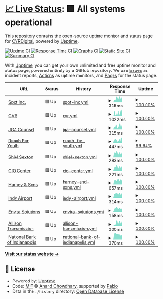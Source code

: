 # [📈 Live Status](https://demo.upptime.js.org): <!--live status--> **🟩 All systems operational**

This repository contains the open-source uptime monitor and status page for [CVRDigital](https://demo.upptime.js.org), powered by [Upptime](https://github.com/upptime/upptime).

[![Uptime CI](https://github.com/CVRDigital/Upptime/workflows/Uptime%20CI/badge.svg)](https://github.com/CVRDigital/Upptime/actions?query=workflow%3A%22Uptime+CI%22)
[![Response Time CI](https://github.com/CVRDigital/Upptime/workflows/Response%20Time%20CI/badge.svg)](https://github.com/CVRDigital/Upptime/actions?query=workflow%3A%22Response+Time+CI%22)
[![Graphs CI](https://github.com/CVRDigital/Upptime/workflows/Graphs%20CI/badge.svg)](https://github.com/CVRDigital/Upptime/actions?query=workflow%3A%22Graphs+CI%22)
[![Static Site CI](https://github.com/CVRDigital/Upptime/workflows/Static%20Site%20CI/badge.svg)](https://github.com/CVRDigital/Upptime/actions?query=workflow%3A%22Static+Site+CI%22)
[![Summary CI](https://github.com/CVRDigital/Upptime/workflows/Summary%20CI/badge.svg)](https://github.com/CVRDigital/Upptime/actions?query=workflow%3A%22Summary+CI%22)

With [Upptime](https://upptime.js.org), you can get your own unlimited and free uptime monitor and status page, powered entirely by a GitHub repository. We use [Issues](https://github.com/CVRDigital/Upptime/issues) as incident reports, [Actions](https://github.com/CVRDigital/Upptime/actions) as uptime monitors, and [Pages](https://demo.upptime.js.org) for the status page.

<!--start: status pages-->
<!-- This summary is generated by Upptime (https://github.com/upptime/upptime) -->
<!-- Do not edit this manually, your changes will be overwritten -->
<!-- prettier-ignore -->
| URL | Status | History | Response Time | Uptime |
| --- | ------ | ------- | ------------- | ------ |
| <img alt="" src="https://icons.duckduckgo.com/ip3/spotinc.com.ico" height="13"> [Spot Inc.](https://spotinc.com) | 🟩 Up | [spot-inc.yml](https://github.com/CVRDigital/Upptime/commits/HEAD/history/spot-inc.yml) | <details><summary><img alt="Response time graph" src="./graphs/spot-inc/response-time-week.png" height="20"> 315ms</summary><br><a href="https://demo.upptime.js.org/history/spot-inc"><img alt="Response time 301" src="https://img.shields.io/endpoint?url=https%3A%2F%2Fraw.githubusercontent.com%2FCVRDigital%2FUpptime%2FHEAD%2Fapi%2Fspot-inc%2Fresponse-time.json"></a><br><a href="https://demo.upptime.js.org/history/spot-inc"><img alt="24-hour response time 460" src="https://img.shields.io/endpoint?url=https%3A%2F%2Fraw.githubusercontent.com%2FCVRDigital%2FUpptime%2FHEAD%2Fapi%2Fspot-inc%2Fresponse-time-day.json"></a><br><a href="https://demo.upptime.js.org/history/spot-inc"><img alt="7-day response time 315" src="https://img.shields.io/endpoint?url=https%3A%2F%2Fraw.githubusercontent.com%2FCVRDigital%2FUpptime%2FHEAD%2Fapi%2Fspot-inc%2Fresponse-time-week.json"></a><br><a href="https://demo.upptime.js.org/history/spot-inc"><img alt="30-day response time 313" src="https://img.shields.io/endpoint?url=https%3A%2F%2Fraw.githubusercontent.com%2FCVRDigital%2FUpptime%2FHEAD%2Fapi%2Fspot-inc%2Fresponse-time-month.json"></a><br><a href="https://demo.upptime.js.org/history/spot-inc"><img alt="1-year response time 301" src="https://img.shields.io/endpoint?url=https%3A%2F%2Fraw.githubusercontent.com%2FCVRDigital%2FUpptime%2FHEAD%2Fapi%2Fspot-inc%2Fresponse-time-year.json"></a></details> | <details><summary><a href="https://demo.upptime.js.org/history/spot-inc">100.00%</a></summary><a href="https://demo.upptime.js.org/history/spot-inc"><img alt="All-time uptime 100.00%" src="https://img.shields.io/endpoint?url=https%3A%2F%2Fraw.githubusercontent.com%2FCVRDigital%2FUpptime%2FHEAD%2Fapi%2Fspot-inc%2Fuptime.json"></a><br><a href="https://demo.upptime.js.org/history/spot-inc"><img alt="24-hour uptime 100.00%" src="https://img.shields.io/endpoint?url=https%3A%2F%2Fraw.githubusercontent.com%2FCVRDigital%2FUpptime%2FHEAD%2Fapi%2Fspot-inc%2Fuptime-day.json"></a><br><a href="https://demo.upptime.js.org/history/spot-inc"><img alt="7-day uptime 100.00%" src="https://img.shields.io/endpoint?url=https%3A%2F%2Fraw.githubusercontent.com%2FCVRDigital%2FUpptime%2FHEAD%2Fapi%2Fspot-inc%2Fuptime-week.json"></a><br><a href="https://demo.upptime.js.org/history/spot-inc"><img alt="30-day uptime 100.00%" src="https://img.shields.io/endpoint?url=https%3A%2F%2Fraw.githubusercontent.com%2FCVRDigital%2FUpptime%2FHEAD%2Fapi%2Fspot-inc%2Fuptime-month.json"></a><br><a href="https://demo.upptime.js.org/history/spot-inc"><img alt="1-year uptime 100.00%" src="https://img.shields.io/endpoint?url=https%3A%2F%2Fraw.githubusercontent.com%2FCVRDigital%2FUpptime%2FHEAD%2Fapi%2Fspot-inc%2Fuptime-year.json"></a></details>
| <img alt="" src="https://icons.duckduckgo.com/ip3/www.cvrindy.com.ico" height="13"> [CVR](https://www.cvrindy.com) | 🟩 Up | [cvr.yml](https://github.com/CVRDigital/Upptime/commits/HEAD/history/cvr.yml) | <details><summary><img alt="Response time graph" src="./graphs/cvr/response-time-week.png" height="20"> 1022ms</summary><br><a href="https://demo.upptime.js.org/history/cvr"><img alt="Response time 531" src="https://img.shields.io/endpoint?url=https%3A%2F%2Fraw.githubusercontent.com%2FCVRDigital%2FUpptime%2FHEAD%2Fapi%2Fcvr%2Fresponse-time.json"></a><br><a href="https://demo.upptime.js.org/history/cvr"><img alt="24-hour response time 931" src="https://img.shields.io/endpoint?url=https%3A%2F%2Fraw.githubusercontent.com%2FCVRDigital%2FUpptime%2FHEAD%2Fapi%2Fcvr%2Fresponse-time-day.json"></a><br><a href="https://demo.upptime.js.org/history/cvr"><img alt="7-day response time 1022" src="https://img.shields.io/endpoint?url=https%3A%2F%2Fraw.githubusercontent.com%2FCVRDigital%2FUpptime%2FHEAD%2Fapi%2Fcvr%2Fresponse-time-week.json"></a><br><a href="https://demo.upptime.js.org/history/cvr"><img alt="30-day response time 1150" src="https://img.shields.io/endpoint?url=https%3A%2F%2Fraw.githubusercontent.com%2FCVRDigital%2FUpptime%2FHEAD%2Fapi%2Fcvr%2Fresponse-time-month.json"></a><br><a href="https://demo.upptime.js.org/history/cvr"><img alt="1-year response time 531" src="https://img.shields.io/endpoint?url=https%3A%2F%2Fraw.githubusercontent.com%2FCVRDigital%2FUpptime%2FHEAD%2Fapi%2Fcvr%2Fresponse-time-year.json"></a></details> | <details><summary><a href="https://demo.upptime.js.org/history/cvr">100.00%</a></summary><a href="https://demo.upptime.js.org/history/cvr"><img alt="All-time uptime 99.89%" src="https://img.shields.io/endpoint?url=https%3A%2F%2Fraw.githubusercontent.com%2FCVRDigital%2FUpptime%2FHEAD%2Fapi%2Fcvr%2Fuptime.json"></a><br><a href="https://demo.upptime.js.org/history/cvr"><img alt="24-hour uptime 100.00%" src="https://img.shields.io/endpoint?url=https%3A%2F%2Fraw.githubusercontent.com%2FCVRDigital%2FUpptime%2FHEAD%2Fapi%2Fcvr%2Fuptime-day.json"></a><br><a href="https://demo.upptime.js.org/history/cvr"><img alt="7-day uptime 100.00%" src="https://img.shields.io/endpoint?url=https%3A%2F%2Fraw.githubusercontent.com%2FCVRDigital%2FUpptime%2FHEAD%2Fapi%2Fcvr%2Fuptime-week.json"></a><br><a href="https://demo.upptime.js.org/history/cvr"><img alt="30-day uptime 99.49%" src="https://img.shields.io/endpoint?url=https%3A%2F%2Fraw.githubusercontent.com%2FCVRDigital%2FUpptime%2FHEAD%2Fapi%2Fcvr%2Fuptime-month.json"></a><br><a href="https://demo.upptime.js.org/history/cvr"><img alt="1-year uptime 99.89%" src="https://img.shields.io/endpoint?url=https%3A%2F%2Fraw.githubusercontent.com%2FCVRDigital%2FUpptime%2FHEAD%2Fapi%2Fcvr%2Fuptime-year.json"></a></details>
| <img alt="" src="https://icons.duckduckgo.com/ip3/www.jgacounsel.com.ico" height="13"> [JGA Counsel](https://www.jgacounsel.com) | 🟩 Up | [jga-counsel.yml](https://github.com/CVRDigital/Upptime/commits/HEAD/history/jga-counsel.yml) | <details><summary><img alt="Response time graph" src="./graphs/jga-counsel/response-time-week.png" height="20"> 315ms</summary><br><a href="https://demo.upptime.js.org/history/jga-counsel"><img alt="Response time 1750" src="https://img.shields.io/endpoint?url=https%3A%2F%2Fraw.githubusercontent.com%2FCVRDigital%2FUpptime%2FHEAD%2Fapi%2Fjga-counsel%2Fresponse-time.json"></a><br><a href="https://demo.upptime.js.org/history/jga-counsel"><img alt="24-hour response time 472" src="https://img.shields.io/endpoint?url=https%3A%2F%2Fraw.githubusercontent.com%2FCVRDigital%2FUpptime%2FHEAD%2Fapi%2Fjga-counsel%2Fresponse-time-day.json"></a><br><a href="https://demo.upptime.js.org/history/jga-counsel"><img alt="7-day response time 315" src="https://img.shields.io/endpoint?url=https%3A%2F%2Fraw.githubusercontent.com%2FCVRDigital%2FUpptime%2FHEAD%2Fapi%2Fjga-counsel%2Fresponse-time-week.json"></a><br><a href="https://demo.upptime.js.org/history/jga-counsel"><img alt="30-day response time 316" src="https://img.shields.io/endpoint?url=https%3A%2F%2Fraw.githubusercontent.com%2FCVRDigital%2FUpptime%2FHEAD%2Fapi%2Fjga-counsel%2Fresponse-time-month.json"></a><br><a href="https://demo.upptime.js.org/history/jga-counsel"><img alt="1-year response time 1750" src="https://img.shields.io/endpoint?url=https%3A%2F%2Fraw.githubusercontent.com%2FCVRDigital%2FUpptime%2FHEAD%2Fapi%2Fjga-counsel%2Fresponse-time-year.json"></a></details> | <details><summary><a href="https://demo.upptime.js.org/history/jga-counsel">100.00%</a></summary><a href="https://demo.upptime.js.org/history/jga-counsel"><img alt="All-time uptime 99.93%" src="https://img.shields.io/endpoint?url=https%3A%2F%2Fraw.githubusercontent.com%2FCVRDigital%2FUpptime%2FHEAD%2Fapi%2Fjga-counsel%2Fuptime.json"></a><br><a href="https://demo.upptime.js.org/history/jga-counsel"><img alt="24-hour uptime 100.00%" src="https://img.shields.io/endpoint?url=https%3A%2F%2Fraw.githubusercontent.com%2FCVRDigital%2FUpptime%2FHEAD%2Fapi%2Fjga-counsel%2Fuptime-day.json"></a><br><a href="https://demo.upptime.js.org/history/jga-counsel"><img alt="7-day uptime 100.00%" src="https://img.shields.io/endpoint?url=https%3A%2F%2Fraw.githubusercontent.com%2FCVRDigital%2FUpptime%2FHEAD%2Fapi%2Fjga-counsel%2Fuptime-week.json"></a><br><a href="https://demo.upptime.js.org/history/jga-counsel"><img alt="30-day uptime 100.00%" src="https://img.shields.io/endpoint?url=https%3A%2F%2Fraw.githubusercontent.com%2FCVRDigital%2FUpptime%2FHEAD%2Fapi%2Fjga-counsel%2Fuptime-month.json"></a><br><a href="https://demo.upptime.js.org/history/jga-counsel"><img alt="1-year uptime 99.93%" src="https://img.shields.io/endpoint?url=https%3A%2F%2Fraw.githubusercontent.com%2FCVRDigital%2FUpptime%2FHEAD%2Fapi%2Fjga-counsel%2Fuptime-year.json"></a></details>
| <img alt="" src="https://icons.duckduckgo.com/ip3/www.reachforyouth.org.ico" height="13"> [Reach For Youth](https://www.reachforyouth.org) | 🟩 Up | [reach-for-youth.yml](https://github.com/CVRDigital/Upptime/commits/HEAD/history/reach-for-youth.yml) | <details><summary><img alt="Response time graph" src="./graphs/reach-for-youth/response-time-week.png" height="20"> 447ms</summary><br><a href="https://demo.upptime.js.org/history/reach-for-youth"><img alt="Response time 432" src="https://img.shields.io/endpoint?url=https%3A%2F%2Fraw.githubusercontent.com%2FCVRDigital%2FUpptime%2FHEAD%2Fapi%2Freach-for-youth%2Fresponse-time.json"></a><br><a href="https://demo.upptime.js.org/history/reach-for-youth"><img alt="24-hour response time 653" src="https://img.shields.io/endpoint?url=https%3A%2F%2Fraw.githubusercontent.com%2FCVRDigital%2FUpptime%2FHEAD%2Fapi%2Freach-for-youth%2Fresponse-time-day.json"></a><br><a href="https://demo.upptime.js.org/history/reach-for-youth"><img alt="7-day response time 447" src="https://img.shields.io/endpoint?url=https%3A%2F%2Fraw.githubusercontent.com%2FCVRDigital%2FUpptime%2FHEAD%2Fapi%2Freach-for-youth%2Fresponse-time-week.json"></a><br><a href="https://demo.upptime.js.org/history/reach-for-youth"><img alt="30-day response time 458" src="https://img.shields.io/endpoint?url=https%3A%2F%2Fraw.githubusercontent.com%2FCVRDigital%2FUpptime%2FHEAD%2Fapi%2Freach-for-youth%2Fresponse-time-month.json"></a><br><a href="https://demo.upptime.js.org/history/reach-for-youth"><img alt="1-year response time 432" src="https://img.shields.io/endpoint?url=https%3A%2F%2Fraw.githubusercontent.com%2FCVRDigital%2FUpptime%2FHEAD%2Fapi%2Freach-for-youth%2Fresponse-time-year.json"></a></details> | <details><summary><a href="https://demo.upptime.js.org/history/reach-for-youth">99.64%</a></summary><a href="https://demo.upptime.js.org/history/reach-for-youth"><img alt="All-time uptime 99.95%" src="https://img.shields.io/endpoint?url=https%3A%2F%2Fraw.githubusercontent.com%2FCVRDigital%2FUpptime%2FHEAD%2Fapi%2Freach-for-youth%2Fuptime.json"></a><br><a href="https://demo.upptime.js.org/history/reach-for-youth"><img alt="24-hour uptime 100.00%" src="https://img.shields.io/endpoint?url=https%3A%2F%2Fraw.githubusercontent.com%2FCVRDigital%2FUpptime%2FHEAD%2Fapi%2Freach-for-youth%2Fuptime-day.json"></a><br><a href="https://demo.upptime.js.org/history/reach-for-youth"><img alt="7-day uptime 99.64%" src="https://img.shields.io/endpoint?url=https%3A%2F%2Fraw.githubusercontent.com%2FCVRDigital%2FUpptime%2FHEAD%2Fapi%2Freach-for-youth%2Fuptime-week.json"></a><br><a href="https://demo.upptime.js.org/history/reach-for-youth"><img alt="30-day uptime 99.92%" src="https://img.shields.io/endpoint?url=https%3A%2F%2Fraw.githubusercontent.com%2FCVRDigital%2FUpptime%2FHEAD%2Fapi%2Freach-for-youth%2Fuptime-month.json"></a><br><a href="https://demo.upptime.js.org/history/reach-for-youth"><img alt="1-year uptime 99.95%" src="https://img.shields.io/endpoint?url=https%3A%2F%2Fraw.githubusercontent.com%2FCVRDigital%2FUpptime%2FHEAD%2Fapi%2Freach-for-youth%2Fuptime-year.json"></a></details>
| <img alt="" src="https://icons.duckduckgo.com/ip3/www.shielsexton.com.ico" height="13"> [Shiel Sexton](https://www.shielsexton.com) | 🟩 Up | [shiel-sexton.yml](https://github.com/CVRDigital/Upptime/commits/HEAD/history/shiel-sexton.yml) | <details><summary><img alt="Response time graph" src="./graphs/shiel-sexton/response-time-week.png" height="20"> 283ms</summary><br><a href="https://demo.upptime.js.org/history/shiel-sexton"><img alt="Response time 348" src="https://img.shields.io/endpoint?url=https%3A%2F%2Fraw.githubusercontent.com%2FCVRDigital%2FUpptime%2FHEAD%2Fapi%2Fshiel-sexton%2Fresponse-time.json"></a><br><a href="https://demo.upptime.js.org/history/shiel-sexton"><img alt="24-hour response time 339" src="https://img.shields.io/endpoint?url=https%3A%2F%2Fraw.githubusercontent.com%2FCVRDigital%2FUpptime%2FHEAD%2Fapi%2Fshiel-sexton%2Fresponse-time-day.json"></a><br><a href="https://demo.upptime.js.org/history/shiel-sexton"><img alt="7-day response time 283" src="https://img.shields.io/endpoint?url=https%3A%2F%2Fraw.githubusercontent.com%2FCVRDigital%2FUpptime%2FHEAD%2Fapi%2Fshiel-sexton%2Fresponse-time-week.json"></a><br><a href="https://demo.upptime.js.org/history/shiel-sexton"><img alt="30-day response time 333" src="https://img.shields.io/endpoint?url=https%3A%2F%2Fraw.githubusercontent.com%2FCVRDigital%2FUpptime%2FHEAD%2Fapi%2Fshiel-sexton%2Fresponse-time-month.json"></a><br><a href="https://demo.upptime.js.org/history/shiel-sexton"><img alt="1-year response time 348" src="https://img.shields.io/endpoint?url=https%3A%2F%2Fraw.githubusercontent.com%2FCVRDigital%2FUpptime%2FHEAD%2Fapi%2Fshiel-sexton%2Fresponse-time-year.json"></a></details> | <details><summary><a href="https://demo.upptime.js.org/history/shiel-sexton">100.00%</a></summary><a href="https://demo.upptime.js.org/history/shiel-sexton"><img alt="All-time uptime 100.00%" src="https://img.shields.io/endpoint?url=https%3A%2F%2Fraw.githubusercontent.com%2FCVRDigital%2FUpptime%2FHEAD%2Fapi%2Fshiel-sexton%2Fuptime.json"></a><br><a href="https://demo.upptime.js.org/history/shiel-sexton"><img alt="24-hour uptime 100.00%" src="https://img.shields.io/endpoint?url=https%3A%2F%2Fraw.githubusercontent.com%2FCVRDigital%2FUpptime%2FHEAD%2Fapi%2Fshiel-sexton%2Fuptime-day.json"></a><br><a href="https://demo.upptime.js.org/history/shiel-sexton"><img alt="7-day uptime 100.00%" src="https://img.shields.io/endpoint?url=https%3A%2F%2Fraw.githubusercontent.com%2FCVRDigital%2FUpptime%2FHEAD%2Fapi%2Fshiel-sexton%2Fuptime-week.json"></a><br><a href="https://demo.upptime.js.org/history/shiel-sexton"><img alt="30-day uptime 100.00%" src="https://img.shields.io/endpoint?url=https%3A%2F%2Fraw.githubusercontent.com%2FCVRDigital%2FUpptime%2FHEAD%2Fapi%2Fshiel-sexton%2Fuptime-month.json"></a><br><a href="https://demo.upptime.js.org/history/shiel-sexton"><img alt="1-year uptime 100.00%" src="https://img.shields.io/endpoint?url=https%3A%2F%2Fraw.githubusercontent.com%2FCVRDigital%2FUpptime%2FHEAD%2Fapi%2Fshiel-sexton%2Fuptime-year.json"></a></details>
| <img alt="" src="https://icons.duckduckgo.com/ip3/ciocenter.com.ico" height="13"> [CIO Center](https://ciocenter.com) | 🟩 Up | [cio-center.yml](https://github.com/CVRDigital/Upptime/commits/HEAD/history/cio-center.yml) | <details><summary><img alt="Response time graph" src="./graphs/cio-center/response-time-week.png" height="20"> 221ms</summary><br><a href="https://demo.upptime.js.org/history/cio-center"><img alt="Response time 228" src="https://img.shields.io/endpoint?url=https%3A%2F%2Fraw.githubusercontent.com%2FCVRDigital%2FUpptime%2FHEAD%2Fapi%2Fcio-center%2Fresponse-time.json"></a><br><a href="https://demo.upptime.js.org/history/cio-center"><img alt="24-hour response time 289" src="https://img.shields.io/endpoint?url=https%3A%2F%2Fraw.githubusercontent.com%2FCVRDigital%2FUpptime%2FHEAD%2Fapi%2Fcio-center%2Fresponse-time-day.json"></a><br><a href="https://demo.upptime.js.org/history/cio-center"><img alt="7-day response time 221" src="https://img.shields.io/endpoint?url=https%3A%2F%2Fraw.githubusercontent.com%2FCVRDigital%2FUpptime%2FHEAD%2Fapi%2Fcio-center%2Fresponse-time-week.json"></a><br><a href="https://demo.upptime.js.org/history/cio-center"><img alt="30-day response time 251" src="https://img.shields.io/endpoint?url=https%3A%2F%2Fraw.githubusercontent.com%2FCVRDigital%2FUpptime%2FHEAD%2Fapi%2Fcio-center%2Fresponse-time-month.json"></a><br><a href="https://demo.upptime.js.org/history/cio-center"><img alt="1-year response time 228" src="https://img.shields.io/endpoint?url=https%3A%2F%2Fraw.githubusercontent.com%2FCVRDigital%2FUpptime%2FHEAD%2Fapi%2Fcio-center%2Fresponse-time-year.json"></a></details> | <details><summary><a href="https://demo.upptime.js.org/history/cio-center">100.00%</a></summary><a href="https://demo.upptime.js.org/history/cio-center"><img alt="All-time uptime 99.99%" src="https://img.shields.io/endpoint?url=https%3A%2F%2Fraw.githubusercontent.com%2FCVRDigital%2FUpptime%2FHEAD%2Fapi%2Fcio-center%2Fuptime.json"></a><br><a href="https://demo.upptime.js.org/history/cio-center"><img alt="24-hour uptime 100.00%" src="https://img.shields.io/endpoint?url=https%3A%2F%2Fraw.githubusercontent.com%2FCVRDigital%2FUpptime%2FHEAD%2Fapi%2Fcio-center%2Fuptime-day.json"></a><br><a href="https://demo.upptime.js.org/history/cio-center"><img alt="7-day uptime 100.00%" src="https://img.shields.io/endpoint?url=https%3A%2F%2Fraw.githubusercontent.com%2FCVRDigital%2FUpptime%2FHEAD%2Fapi%2Fcio-center%2Fuptime-week.json"></a><br><a href="https://demo.upptime.js.org/history/cio-center"><img alt="30-day uptime 100.00%" src="https://img.shields.io/endpoint?url=https%3A%2F%2Fraw.githubusercontent.com%2FCVRDigital%2FUpptime%2FHEAD%2Fapi%2Fcio-center%2Fuptime-month.json"></a><br><a href="https://demo.upptime.js.org/history/cio-center"><img alt="1-year uptime 99.99%" src="https://img.shields.io/endpoint?url=https%3A%2F%2Fraw.githubusercontent.com%2FCVRDigital%2FUpptime%2FHEAD%2Fapi%2Fcio-center%2Fuptime-year.json"></a></details>
| <img alt="" src="https://icons.duckduckgo.com/ip3/www.harney.com.ico" height="13"> [Harney & Sons](https://www.harney.com) | 🟩 Up | [harney-and-sons.yml](https://github.com/CVRDigital/Upptime/commits/HEAD/history/harney-and-sons.yml) | <details><summary><img alt="Response time graph" src="./graphs/harney-and-sons/response-time-week.png" height="20"> 657ms</summary><br><a href="https://demo.upptime.js.org/history/harney-and-sons"><img alt="Response time 582" src="https://img.shields.io/endpoint?url=https%3A%2F%2Fraw.githubusercontent.com%2FCVRDigital%2FUpptime%2FHEAD%2Fapi%2Fharney-and-sons%2Fresponse-time.json"></a><br><a href="https://demo.upptime.js.org/history/harney-and-sons"><img alt="24-hour response time 494" src="https://img.shields.io/endpoint?url=https%3A%2F%2Fraw.githubusercontent.com%2FCVRDigital%2FUpptime%2FHEAD%2Fapi%2Fharney-and-sons%2Fresponse-time-day.json"></a><br><a href="https://demo.upptime.js.org/history/harney-and-sons"><img alt="7-day response time 657" src="https://img.shields.io/endpoint?url=https%3A%2F%2Fraw.githubusercontent.com%2FCVRDigital%2FUpptime%2FHEAD%2Fapi%2Fharney-and-sons%2Fresponse-time-week.json"></a><br><a href="https://demo.upptime.js.org/history/harney-and-sons"><img alt="30-day response time 618" src="https://img.shields.io/endpoint?url=https%3A%2F%2Fraw.githubusercontent.com%2FCVRDigital%2FUpptime%2FHEAD%2Fapi%2Fharney-and-sons%2Fresponse-time-month.json"></a><br><a href="https://demo.upptime.js.org/history/harney-and-sons"><img alt="1-year response time 582" src="https://img.shields.io/endpoint?url=https%3A%2F%2Fraw.githubusercontent.com%2FCVRDigital%2FUpptime%2FHEAD%2Fapi%2Fharney-and-sons%2Fresponse-time-year.json"></a></details> | <details><summary><a href="https://demo.upptime.js.org/history/harney-and-sons">100.00%</a></summary><a href="https://demo.upptime.js.org/history/harney-and-sons"><img alt="All-time uptime 80.57%" src="https://img.shields.io/endpoint?url=https%3A%2F%2Fraw.githubusercontent.com%2FCVRDigital%2FUpptime%2FHEAD%2Fapi%2Fharney-and-sons%2Fuptime.json"></a><br><a href="https://demo.upptime.js.org/history/harney-and-sons"><img alt="24-hour uptime 100.00%" src="https://img.shields.io/endpoint?url=https%3A%2F%2Fraw.githubusercontent.com%2FCVRDigital%2FUpptime%2FHEAD%2Fapi%2Fharney-and-sons%2Fuptime-day.json"></a><br><a href="https://demo.upptime.js.org/history/harney-and-sons"><img alt="7-day uptime 100.00%" src="https://img.shields.io/endpoint?url=https%3A%2F%2Fraw.githubusercontent.com%2FCVRDigital%2FUpptime%2FHEAD%2Fapi%2Fharney-and-sons%2Fuptime-week.json"></a><br><a href="https://demo.upptime.js.org/history/harney-and-sons"><img alt="30-day uptime 100.00%" src="https://img.shields.io/endpoint?url=https%3A%2F%2Fraw.githubusercontent.com%2FCVRDigital%2FUpptime%2FHEAD%2Fapi%2Fharney-and-sons%2Fuptime-month.json"></a><br><a href="https://demo.upptime.js.org/history/harney-and-sons"><img alt="1-year uptime 80.57%" src="https://img.shields.io/endpoint?url=https%3A%2F%2Fraw.githubusercontent.com%2FCVRDigital%2FUpptime%2FHEAD%2Fapi%2Fharney-and-sons%2Fuptime-year.json"></a></details>
| <img alt="" src="https://icons.duckduckgo.com/ip3/www.ind.com.ico" height="13"> [Indy Airport](https://www.ind.com) | 🟩 Up | [indy-airport.yml](https://github.com/CVRDigital/Upptime/commits/HEAD/history/indy-airport.yml) | <details><summary><img alt="Response time graph" src="./graphs/indy-airport/response-time-week.png" height="20"> 314ms</summary><br><a href="https://demo.upptime.js.org/history/indy-airport"><img alt="Response time 354" src="https://img.shields.io/endpoint?url=https%3A%2F%2Fraw.githubusercontent.com%2FCVRDigital%2FUpptime%2FHEAD%2Fapi%2Findy-airport%2Fresponse-time.json"></a><br><a href="https://demo.upptime.js.org/history/indy-airport"><img alt="24-hour response time 405" src="https://img.shields.io/endpoint?url=https%3A%2F%2Fraw.githubusercontent.com%2FCVRDigital%2FUpptime%2FHEAD%2Fapi%2Findy-airport%2Fresponse-time-day.json"></a><br><a href="https://demo.upptime.js.org/history/indy-airport"><img alt="7-day response time 314" src="https://img.shields.io/endpoint?url=https%3A%2F%2Fraw.githubusercontent.com%2FCVRDigital%2FUpptime%2FHEAD%2Fapi%2Findy-airport%2Fresponse-time-week.json"></a><br><a href="https://demo.upptime.js.org/history/indy-airport"><img alt="30-day response time 365" src="https://img.shields.io/endpoint?url=https%3A%2F%2Fraw.githubusercontent.com%2FCVRDigital%2FUpptime%2FHEAD%2Fapi%2Findy-airport%2Fresponse-time-month.json"></a><br><a href="https://demo.upptime.js.org/history/indy-airport"><img alt="1-year response time 354" src="https://img.shields.io/endpoint?url=https%3A%2F%2Fraw.githubusercontent.com%2FCVRDigital%2FUpptime%2FHEAD%2Fapi%2Findy-airport%2Fresponse-time-year.json"></a></details> | <details><summary><a href="https://demo.upptime.js.org/history/indy-airport">100.00%</a></summary><a href="https://demo.upptime.js.org/history/indy-airport"><img alt="All-time uptime 64.33%" src="https://img.shields.io/endpoint?url=https%3A%2F%2Fraw.githubusercontent.com%2FCVRDigital%2FUpptime%2FHEAD%2Fapi%2Findy-airport%2Fuptime.json"></a><br><a href="https://demo.upptime.js.org/history/indy-airport"><img alt="24-hour uptime 100.00%" src="https://img.shields.io/endpoint?url=https%3A%2F%2Fraw.githubusercontent.com%2FCVRDigital%2FUpptime%2FHEAD%2Fapi%2Findy-airport%2Fuptime-day.json"></a><br><a href="https://demo.upptime.js.org/history/indy-airport"><img alt="7-day uptime 100.00%" src="https://img.shields.io/endpoint?url=https%3A%2F%2Fraw.githubusercontent.com%2FCVRDigital%2FUpptime%2FHEAD%2Fapi%2Findy-airport%2Fuptime-week.json"></a><br><a href="https://demo.upptime.js.org/history/indy-airport"><img alt="30-day uptime 100.00%" src="https://img.shields.io/endpoint?url=https%3A%2F%2Fraw.githubusercontent.com%2FCVRDigital%2FUpptime%2FHEAD%2Fapi%2Findy-airport%2Fuptime-month.json"></a><br><a href="https://demo.upptime.js.org/history/indy-airport"><img alt="1-year uptime 64.33%" src="https://img.shields.io/endpoint?url=https%3A%2F%2Fraw.githubusercontent.com%2FCVRDigital%2FUpptime%2FHEAD%2Fapi%2Findy-airport%2Fuptime-year.json"></a></details>
| <img alt="" src="https://icons.duckduckgo.com/ip3/www.ind.com.ico" height="13"> [Envita Solutions](https://www.ind.com) | 🟩 Up | [envita-solutions.yml](https://github.com/CVRDigital/Upptime/commits/HEAD/history/envita-solutions.yml) | <details><summary><img alt="Response time graph" src="./graphs/envita-solutions/response-time-week.png" height="20"> 158ms</summary><br><a href="https://demo.upptime.js.org/history/envita-solutions"><img alt="Response time 158" src="https://img.shields.io/endpoint?url=https%3A%2F%2Fraw.githubusercontent.com%2FCVRDigital%2FUpptime%2FHEAD%2Fapi%2Fenvita-solutions%2Fresponse-time.json"></a><br><a href="https://demo.upptime.js.org/history/envita-solutions"><img alt="24-hour response time 162" src="https://img.shields.io/endpoint?url=https%3A%2F%2Fraw.githubusercontent.com%2FCVRDigital%2FUpptime%2FHEAD%2Fapi%2Fenvita-solutions%2Fresponse-time-day.json"></a><br><a href="https://demo.upptime.js.org/history/envita-solutions"><img alt="7-day response time 158" src="https://img.shields.io/endpoint?url=https%3A%2F%2Fraw.githubusercontent.com%2FCVRDigital%2FUpptime%2FHEAD%2Fapi%2Fenvita-solutions%2Fresponse-time-week.json"></a><br><a href="https://demo.upptime.js.org/history/envita-solutions"><img alt="30-day response time 158" src="https://img.shields.io/endpoint?url=https%3A%2F%2Fraw.githubusercontent.com%2FCVRDigital%2FUpptime%2FHEAD%2Fapi%2Fenvita-solutions%2Fresponse-time-month.json"></a><br><a href="https://demo.upptime.js.org/history/envita-solutions"><img alt="1-year response time 158" src="https://img.shields.io/endpoint?url=https%3A%2F%2Fraw.githubusercontent.com%2FCVRDigital%2FUpptime%2FHEAD%2Fapi%2Fenvita-solutions%2Fresponse-time-year.json"></a></details> | <details><summary><a href="https://demo.upptime.js.org/history/envita-solutions">100.00%</a></summary><a href="https://demo.upptime.js.org/history/envita-solutions"><img alt="All-time uptime 64.33%" src="https://img.shields.io/endpoint?url=https%3A%2F%2Fraw.githubusercontent.com%2FCVRDigital%2FUpptime%2FHEAD%2Fapi%2Fenvita-solutions%2Fuptime.json"></a><br><a href="https://demo.upptime.js.org/history/envita-solutions"><img alt="24-hour uptime 100.00%" src="https://img.shields.io/endpoint?url=https%3A%2F%2Fraw.githubusercontent.com%2FCVRDigital%2FUpptime%2FHEAD%2Fapi%2Fenvita-solutions%2Fuptime-day.json"></a><br><a href="https://demo.upptime.js.org/history/envita-solutions"><img alt="7-day uptime 100.00%" src="https://img.shields.io/endpoint?url=https%3A%2F%2Fraw.githubusercontent.com%2FCVRDigital%2FUpptime%2FHEAD%2Fapi%2Fenvita-solutions%2Fuptime-week.json"></a><br><a href="https://demo.upptime.js.org/history/envita-solutions"><img alt="30-day uptime 100.00%" src="https://img.shields.io/endpoint?url=https%3A%2F%2Fraw.githubusercontent.com%2FCVRDigital%2FUpptime%2FHEAD%2Fapi%2Fenvita-solutions%2Fuptime-month.json"></a><br><a href="https://demo.upptime.js.org/history/envita-solutions"><img alt="1-year uptime 64.33%" src="https://img.shields.io/endpoint?url=https%3A%2F%2Fraw.githubusercontent.com%2FCVRDigital%2FUpptime%2FHEAD%2Fapi%2Fenvita-solutions%2Fuptime-year.json"></a></details>
| <img alt="" src="https://icons.duckduckgo.com/ip3/allisontransmission.com.ico" height="13"> [Allison Transmission](https://allisontransmission.com) | 🟩 Up | [allison-transmission.yml](https://github.com/CVRDigital/Upptime/commits/HEAD/history/allison-transmission.yml) | <details><summary><img alt="Response time graph" src="./graphs/allison-transmission/response-time-week.png" height="20"> 300ms</summary><br><a href="https://demo.upptime.js.org/history/allison-transmission"><img alt="Response time 281" src="https://img.shields.io/endpoint?url=https%3A%2F%2Fraw.githubusercontent.com%2FCVRDigital%2FUpptime%2FHEAD%2Fapi%2Fallison-transmission%2Fresponse-time.json"></a><br><a href="https://demo.upptime.js.org/history/allison-transmission"><img alt="24-hour response time 493" src="https://img.shields.io/endpoint?url=https%3A%2F%2Fraw.githubusercontent.com%2FCVRDigital%2FUpptime%2FHEAD%2Fapi%2Fallison-transmission%2Fresponse-time-day.json"></a><br><a href="https://demo.upptime.js.org/history/allison-transmission"><img alt="7-day response time 300" src="https://img.shields.io/endpoint?url=https%3A%2F%2Fraw.githubusercontent.com%2FCVRDigital%2FUpptime%2FHEAD%2Fapi%2Fallison-transmission%2Fresponse-time-week.json"></a><br><a href="https://demo.upptime.js.org/history/allison-transmission"><img alt="30-day response time 291" src="https://img.shields.io/endpoint?url=https%3A%2F%2Fraw.githubusercontent.com%2FCVRDigital%2FUpptime%2FHEAD%2Fapi%2Fallison-transmission%2Fresponse-time-month.json"></a><br><a href="https://demo.upptime.js.org/history/allison-transmission"><img alt="1-year response time 281" src="https://img.shields.io/endpoint?url=https%3A%2F%2Fraw.githubusercontent.com%2FCVRDigital%2FUpptime%2FHEAD%2Fapi%2Fallison-transmission%2Fresponse-time-year.json"></a></details> | <details><summary><a href="https://demo.upptime.js.org/history/allison-transmission">100.00%</a></summary><a href="https://demo.upptime.js.org/history/allison-transmission"><img alt="All-time uptime 99.99%" src="https://img.shields.io/endpoint?url=https%3A%2F%2Fraw.githubusercontent.com%2FCVRDigital%2FUpptime%2FHEAD%2Fapi%2Fallison-transmission%2Fuptime.json"></a><br><a href="https://demo.upptime.js.org/history/allison-transmission"><img alt="24-hour uptime 100.00%" src="https://img.shields.io/endpoint?url=https%3A%2F%2Fraw.githubusercontent.com%2FCVRDigital%2FUpptime%2FHEAD%2Fapi%2Fallison-transmission%2Fuptime-day.json"></a><br><a href="https://demo.upptime.js.org/history/allison-transmission"><img alt="7-day uptime 100.00%" src="https://img.shields.io/endpoint?url=https%3A%2F%2Fraw.githubusercontent.com%2FCVRDigital%2FUpptime%2FHEAD%2Fapi%2Fallison-transmission%2Fuptime-week.json"></a><br><a href="https://demo.upptime.js.org/history/allison-transmission"><img alt="30-day uptime 100.00%" src="https://img.shields.io/endpoint?url=https%3A%2F%2Fraw.githubusercontent.com%2FCVRDigital%2FUpptime%2FHEAD%2Fapi%2Fallison-transmission%2Fuptime-month.json"></a><br><a href="https://demo.upptime.js.org/history/allison-transmission"><img alt="1-year uptime 99.99%" src="https://img.shields.io/endpoint?url=https%3A%2F%2Fraw.githubusercontent.com%2FCVRDigital%2FUpptime%2FHEAD%2Fapi%2Fallison-transmission%2Fuptime-year.json"></a></details>
| <img alt="" src="https://icons.duckduckgo.com/ip3/www.nbofi.com.ico" height="13"> [National Bank of Indianapolis](https://www.nbofi.com) | 🟩 Up | [national-bank-of-indianapolis.yml](https://github.com/CVRDigital/Upptime/commits/HEAD/history/national-bank-of-indianapolis.yml) | <details><summary><img alt="Response time graph" src="./graphs/national-bank-of-indianapolis/response-time-week.png" height="20"> 370ms</summary><br><a href="https://demo.upptime.js.org/history/national-bank-of-indianapolis"><img alt="Response time 622" src="https://img.shields.io/endpoint?url=https%3A%2F%2Fraw.githubusercontent.com%2FCVRDigital%2FUpptime%2FHEAD%2Fapi%2Fnational-bank-of-indianapolis%2Fresponse-time.json"></a><br><a href="https://demo.upptime.js.org/history/national-bank-of-indianapolis"><img alt="24-hour response time 345" src="https://img.shields.io/endpoint?url=https%3A%2F%2Fraw.githubusercontent.com%2FCVRDigital%2FUpptime%2FHEAD%2Fapi%2Fnational-bank-of-indianapolis%2Fresponse-time-day.json"></a><br><a href="https://demo.upptime.js.org/history/national-bank-of-indianapolis"><img alt="7-day response time 370" src="https://img.shields.io/endpoint?url=https%3A%2F%2Fraw.githubusercontent.com%2FCVRDigital%2FUpptime%2FHEAD%2Fapi%2Fnational-bank-of-indianapolis%2Fresponse-time-week.json"></a><br><a href="https://demo.upptime.js.org/history/national-bank-of-indianapolis"><img alt="30-day response time 381" src="https://img.shields.io/endpoint?url=https%3A%2F%2Fraw.githubusercontent.com%2FCVRDigital%2FUpptime%2FHEAD%2Fapi%2Fnational-bank-of-indianapolis%2Fresponse-time-month.json"></a><br><a href="https://demo.upptime.js.org/history/national-bank-of-indianapolis"><img alt="1-year response time 622" src="https://img.shields.io/endpoint?url=https%3A%2F%2Fraw.githubusercontent.com%2FCVRDigital%2FUpptime%2FHEAD%2Fapi%2Fnational-bank-of-indianapolis%2Fresponse-time-year.json"></a></details> | <details><summary><a href="https://demo.upptime.js.org/history/national-bank-of-indianapolis">100.00%</a></summary><a href="https://demo.upptime.js.org/history/national-bank-of-indianapolis"><img alt="All-time uptime 99.97%" src="https://img.shields.io/endpoint?url=https%3A%2F%2Fraw.githubusercontent.com%2FCVRDigital%2FUpptime%2FHEAD%2Fapi%2Fnational-bank-of-indianapolis%2Fuptime.json"></a><br><a href="https://demo.upptime.js.org/history/national-bank-of-indianapolis"><img alt="24-hour uptime 100.00%" src="https://img.shields.io/endpoint?url=https%3A%2F%2Fraw.githubusercontent.com%2FCVRDigital%2FUpptime%2FHEAD%2Fapi%2Fnational-bank-of-indianapolis%2Fuptime-day.json"></a><br><a href="https://demo.upptime.js.org/history/national-bank-of-indianapolis"><img alt="7-day uptime 100.00%" src="https://img.shields.io/endpoint?url=https%3A%2F%2Fraw.githubusercontent.com%2FCVRDigital%2FUpptime%2FHEAD%2Fapi%2Fnational-bank-of-indianapolis%2Fuptime-week.json"></a><br><a href="https://demo.upptime.js.org/history/national-bank-of-indianapolis"><img alt="30-day uptime 100.00%" src="https://img.shields.io/endpoint?url=https%3A%2F%2Fraw.githubusercontent.com%2FCVRDigital%2FUpptime%2FHEAD%2Fapi%2Fnational-bank-of-indianapolis%2Fuptime-month.json"></a><br><a href="https://demo.upptime.js.org/history/national-bank-of-indianapolis"><img alt="1-year uptime 99.97%" src="https://img.shields.io/endpoint?url=https%3A%2F%2Fraw.githubusercontent.com%2FCVRDigital%2FUpptime%2FHEAD%2Fapi%2Fnational-bank-of-indianapolis%2Fuptime-year.json"></a></details>

<!--end: status pages-->

[**Visit our status website →**](https://demo.upptime.js.org)

## 📄 License

- Powered by: [Upptime](https://github.com/upptime/upptime)
- Code: [MIT](./LICENSE) © [Anand Chowdhary](https://anandchowdhary.com), supported by [Pabio](https://pabio.com)
- Data in the `./history` directory: [Open Database License](https://opendatacommons.org/licenses/odbl/1-0/)
